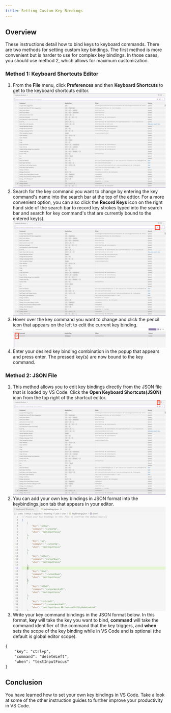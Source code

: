 ```yaml
---
title: Setting Custom Key Bindings
---
```

## Overview
These instructions detail how to bind keys to keyboard commands. There are two methods for setting custom key bindings. The first method is more convenient but is harder to use for complex key bindings. In those cases, you should use method 2, which allows for maximum customization.  

### Method 1: Keyboard Shortcuts Editor
1. From the **File** menu, click **Preferences** and then **Keyboard Shortcuts** to get to the keyboard shortcuts editor.
![image](images/page3-img1.PNG)
2. Search for the key command you want to change by entering the key command's name into the search bar at the top of the edtior. For a more convenient option, you can also click the **Record Keys** icon on the right hand side of the search bar to record key strokes typed into the search bar and search for key command's that are currently bound to the entered key(s). 
![image](images/page3-img2.PNG)
3. Hover over the key command you want to change and click the pencil icon that appears on the left to edit the current key binding.
![image](images/page3-img3.png) 
4. Enter your desired key binding combination in the popup that appears and press enter. The pressed key(s) are now bound to the key command. 

### Method 2: JSON File
1. This method allows you to edit key bindings directly from the JSON file that is loaded by VS Code. Click the **Open Keyboard Shortcuts(JSON)** icon from the top right of the shortcut editor. 
![image](images/page3-img4.PNG)
2. You can add your own key bindings in JSON format into the keybindings.json tab that appears in your editor. 
![image](images/page3-img5.PNG)
3. Write your key command bindings in the JSON format below. In this format, **key** will take the key you want to bind, **command** will take the command identifier of the command that the key triggers, and **when** sets the scope of the key binding while in VS Code and is optional (the default is global editor scope).
```
{
    "key": "ctrl+p",
    "command": "deleteLeft",
    "when": "textInputFocus"
}
```

## Conclusion
You have learned how to set your own key bindings in VS Code. Take a look at some of the other instruction guides to further improve your productivity in VS Code.